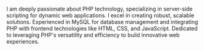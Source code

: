 I am deeply passionate about PHP technology, specializing in server-side scripting for dynamic web applications. I excel in creating robust, scalable solutions. Experienced in MySQL for database management and integrating PHP with frontend technologies like HTML, CSS, and JavaScript. Dedicated to leveraging PHP's versatility and efficiency to build innovative web experiences.
